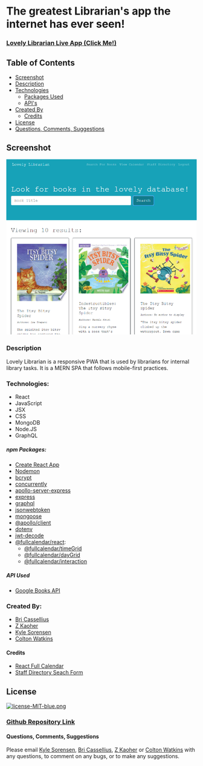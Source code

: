 # The greatest Librarian's app the internet has ever seen!

### [Lovely Librarian Live App (Click Me!)](https://lovely-librarian.herokuapp.com/)

## Table of Contents
- [Screenshot](#screenshot)
- [Description](#description)
- [Technologies](#technologies)
     - [Packages Used](#npm-packages)
     - [API's](#api-used)
- [Created By](#created-by)
     - [Credits](#credits)
- [License](#license) 
- [Questions, Comments, Suggestions](#questions-comments-suggestions)

## Screenshot
![Screenshot](client/public/assets/images/LL-Thumbnail.png)

### Description
Lovely Librarian is a responsive PWA that is used by librarians for internal library tasks. It is a MERN SPA that follows mobile-first practices.

### Technologies:
- React
- JavaScript
- JSX
- CSS
- MongoDB
- Node.JS
- GraphQL

##### npm Packages:
- [Create React App](https://github.com/facebook/create-react-app)
- [Nodemon](https://www.npmjs.com/package/nodemon)
- [bcrypt](https://www.npmjs.com/package/bcrypt)
- [concurrently](https://www.npmjs.com/package/concurrently)
- [apollo-server-express](https://www.npmjs.com/package/apollo-server-express)
- [express](https://www.npmjs.com/package/express)
- [graphql](https://www.npmjs.com/package/graphql)
- [jsonwebtoken](https://www.npmjs.com/package/jsonwebtoken)
- [mongoose](https://www.npmjs.com/package/mongoose)
- [@apollo/client](https://www.npmjs.com/package/@apollo/client)
- [dotenv](https://www.npmjs.com/package/dotenv)
- [jwt-decode](https://www.npmjs.com/package/jwt-decode)
- [@fullcalendar/react](https://www.npmjs.com/package/@fullcalendar/react):
     - [@fullcalendar/timeGrid](https://www.npmjs.com/package/@fullcalendar/timegrid)
     - [@fullcalendar/dayGrid](https://www.npmjs.com/package/@fullcalendar/daygrid)
     - [@fullcalendar/interaction](https://www.npmjs.com/package/@fullcalendar/interaction)

##### API Used
- [Google Books API](https://developers.google.com/books/docs/overview)

### Created By:

- [Bri Cassellius](https://github.com/bcassellius)
- [Z Kaoher](https://github.com/kaohzina)
- [Kyle Sorensen](https://github.com/ksore85)
- [Colton Watkins](https://github.com/watkincw)

#### Credits
- [React Full Calendar](https://www.youtube.com/watch?v=oY1Xfgc22FI&list=PLcid17FgwwjbMal34PfuiCa1Al_8WU_-I)
- [Staff Directory Seach Form](https://www.youtube.com/watch?v=mZvKPtH9Fzo)

## License
[![license-MIT-blue.png](https://img.shields.io/badge/license-MIT-blue)](#License)

### [Github Repository Link](https://github.com/bcassellius/lovely-librarian.git)

#### Questions, Comments, Suggestions
Please email [Kyle Sorensen](mailto:ksore85@gmail.com), [Bri Cassellius](mailto:bhilliker@gmail.com), [Z Kaoher](mailto:kaohzina@gmail.com) or [Colton Watkins](mailto:watkincw@gmail.com) with any questions, to comment on any bugs, or to make any suggestions.
